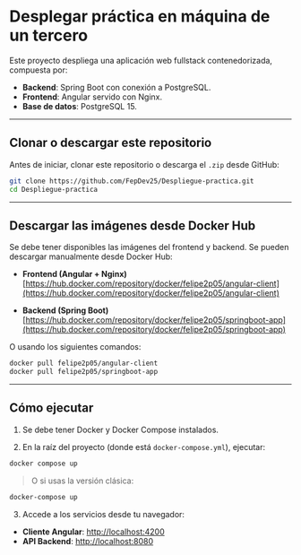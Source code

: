 # Desplegar práctica en máquina de un tercero

Este proyecto despliega una aplicación web fullstack contenedorizada, compuesta por:

- **Backend**: Spring Boot con conexión a PostgreSQL.
- **Frontend**: Angular servido con Nginx.
- **Base de datos**: PostgreSQL 15.

---

## Clonar o descargar este repositorio

Antes de iniciar, clonar este repositorio o descarga el `.zip` desde GitHub:

```bash
git clone https://github.com/FepDev25/Despliegue-practica.git
cd Despliegue-practica
```
---

## Descargar las imágenes desde Docker Hub

Se debe tener disponibles las imágenes del frontend y backend. Se pueden descargar manualmente desde Docker Hub:

* **Frontend (Angular + Nginx)**
  [https://hub.docker.com/repository/docker/felipe2p05/angular-client](https://hub.docker.com/repository/docker/felipe2p05/angular-client)

* **Backend (Spring Boot)**
  [https://hub.docker.com/repository/docker/felipe2p05/springboot-app](https://hub.docker.com/repository/docker/felipe2p05/springboot-app)

O usando los siguientes comandos:

```bash
docker pull felipe2p05/angular-client
docker pull felipe2p05/springboot-app
```

---

##  Cómo ejecutar

1. Se debe tener Docker y Docker Compose instalados.

2. En la raíz del proyecto (donde está `docker-compose.yml`), ejecutar:

```bash
docker compose up
```

> O si usas la versión clásica:

```bash
docker-compose up
```

3. Accede a los servicios desde tu navegador:

* **Cliente Angular**: [http://localhost:4200](http://localhost:4200)
* **API Backend**: [http://localhost:8080](http://localhost:8080)

